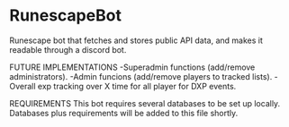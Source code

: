 # RunescapeBot
Runescape bot that fetches and stores public API data, and makes it readable through a discord bot.

FUTURE IMPLEMENTATIONS
-Superadmin functions (add/remove administrators).
-Admin funcions (add/remove players to tracked lists).
-Overall exp tracking over X time for all player for DXP events.

REQUIREMENTS
This bot requires several databases to be set up locally. Databases plus requirements will be added to this file shortly.